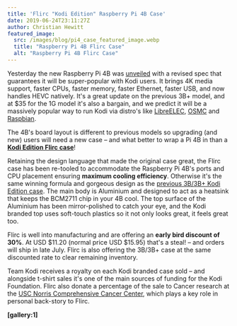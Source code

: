 ```yaml
---
title: 'Flirc "Kodi Edition" Raspberry Pi 4B Case'
date: 2019-06-24T23:11:27Z
author: Christian Hewitt
featured_image:
  src: /images/blog/pi4_case_featured_image.webp
  title: "Raspberry Pi 4B Flirc Case"
  alt: "Raspberry Pi 4B Flirc Case"
---
```


Yesterday the new Raspberry Pi 4B was [unveiled](https://www.raspberrypi.org/blog/raspberry-pi-4-on-sale-now-from-35/) with a revised spec that guarantees it will be super-popular with Kodi users. It brings 4K media support, faster CPUs, faster memory, faster Ethernet, faster USB, and now handles HEVC natively. It's a great update on the previous 3B+ model, and at $35 for the 1G model it's also a bargain, and we predict it will be a massively popular way to run Kodi via distro's like [LibreELEC](https://libreelec.tv/), [OSMC](https://osmc.tv/) and [Raspbian](https://www.raspberrypi.org/software/operating-systems/).

The 4B's board layout is different to previous models so upgrading (and new) users will need a new case – and what better to wrap a Pi 4B in than a **[Kodi Edition Flirc case](https://flirc.tv/more/kodi-edition-raspberry-pi-4-case)**!

Retaining the design language that made the original case great, the Flirc case has been re-tooled to accommodate the Raspberry Pi 4B's ports and CPU placement ensuring **maximum cooling efficiency**. Otherwise it's the same winning formula and gorgeous design as the [previous 3B/3B+ Kodi Edition case](https://flirc.tv/more/raspberry-pi-case). The main body is Aluminium and designed to act as a heatsink that keeps the BCM2711 chip in your 4B cool. The top surface of the Aluminium has been mirror-polished to catch your eye, and the Kodi branded top uses soft-touch plastics so it not only looks great, it feels great too.

Flirc is well into manufacturing and are offering an **early bird discount of 30%**. At USD $11.20 (normal price USD $15.95) that's a steal! – and orders will ship in late July. Flirc is also offering the 3B/3B+ case at the same discounted rate to clear remaining inventory.

Team Kodi receives a royalty on each Kodi branded case sold – and alongside t-shirt sales it's one of the main sources of funding for the Kodi Foundation. Flirc also donate a percentage of the sale to Cancer research at the [USC Norris Comprehensive Cancer Center](https://uscnorriscancer.usc.edu/), which plays a key role in personal back-story to Flirc.

**[gallery:1]**
